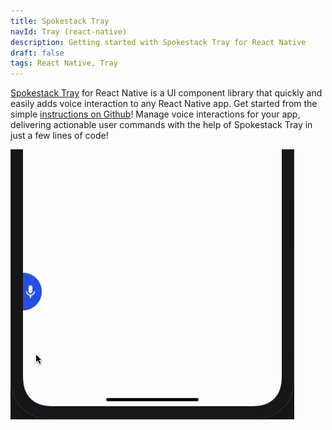 ```yaml
---
title: Spokestack Tray
navId: Tray (react-native)
description: Getting started with Spokestack Tray for React Native
draft: false
tags: React Native, Tray
---
```


[Spokestack Tray](/docs/concepts/tray) for React Native is a UI component library that quickly and easily adds voice interaction to any React Native app. Get started from the simple [instructions on Github](https://github.com/spokestack/react-native-spokestack-tray#installation)! Manage voice interactions for your app, delivering actionable user commands with the help of Spokestack Tray in just a few lines of code!

[![Spokestack Tray for React Native in action](https://github.com/spokestack/react-native-spokestack-tray/raw/develop/example/tray_example.gif)](https://github.com/spokestack/react-native-spokestack-tray/raw/develop/example/tray_example.gif)
